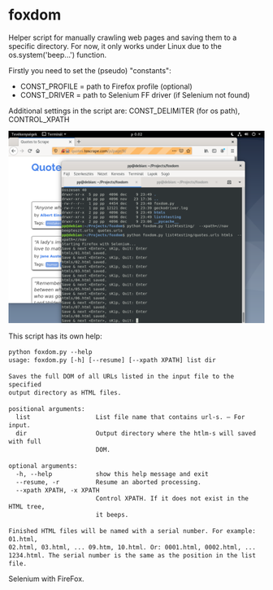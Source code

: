 # foxdom

Helper script for manually crawling web pages and saving them to a specific directory. For now, it only works under Linux due to the os.system('beep...') function.

Firstly you need to set the (pseudo) "constants": 
+ CONST_PROFILE = path to Firefox profile (optional)
+ CONST_DRIVER = path to Selenium FF driver (if Selenium not found)

Additional settings in the script are: CONST_DELIMITER (for os path), CONTROL_XPATH

![Screenshot](screen.png)

This script has its own help:

```
python foxdom.py --help
usage: foxdom.py [-h] [--resume] [--xpath XPATH] list dir

Saves the full DOM of all URLs listed in the input file to the specified
output directory as HTML files.

positional arguments:
  list                  List file name that contains url-s. – For input.
  dir                   Output directory where the htlm-s will saved with full
                        DOM.

optional arguments:
  -h, --help            show this help message and exit
  --resume, -r          Resume an aborted processing.
  --xpath XPATH, -x XPATH
                        Control XPATH. If it does not exist in the HTML tree, 
                        it beeps.

Finished HTML files will be named with a serial number. For example: 01.html,
02.html, 03.html, ... 09.htm, 10.html. Or: 0001.html, 0002.html, ...
1234.html. The serial number is the same as the position in the list file.
```

Selenium with FireFox.

